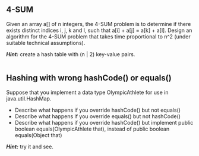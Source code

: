 ## 4-SUM

Given an array a[] of n integers, the 4-SUM problem is to determine if there exists distinct indices i, j, k and l, such that a[i] + a[j] = a[k] + a[l]. Design an algorithm for the 4-SUM problem that takes time proportional to n^2 (under suitable technical assumptions).

**_Hint:_** create a hash table with (n | 2) key-value pairs.

```

```

## Hashing with wrong hashCode() or equals()

Suppose that you implement a data type OlympicAthlete for use in java.util.HashMap.

-   Describe what happens if you override hashCode() but not equals()
-   Describe what happens if you override equals() but not hashCode()
-   Describe what happens if you override hashCode() but implement public boolean equals(OlympicAthlete that), instead of public boolean equals(Object that)

**_Hint:_** try it and see.

```

```

